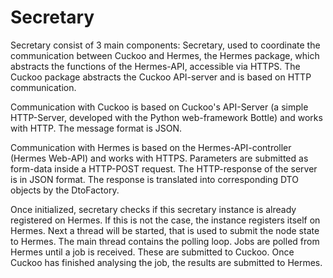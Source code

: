 Secretary
=========

Secretary consist of 3 main components: Secretary, used to coordinate the communication between Cuckoo and Hermes, the Hermes package, which abstracts the functions of the Hermes-API, accessible via HTTPS. The Cuckoo package abstracts the Cuckoo API-server and is based on HTTP communication.

Communication with Cuckoo is based on Cuckoo's API-Server (a simple HTTP-Server, developed with the Python web-framework Bottle) and works with HTTP. The message format is JSON. 

Communication with Hermes is based on the Hermes-API-controller (Hermes Web-API) and works with HTTPS. Parameters are submitted as form-data inside a HTTP-POST request. The HTTP-response of the server is in JSON format. The response is translated into corresponding DTO objects by the DtoFactory.

Once initialized, secretary checks if this secretary instance is already registered on Hermes. If this is not the case, the instance registers itself on Hermes. Next a thread will be started, that is used to submit the node state to Hermes. The main thread contains the polling loop. Jobs are polled from Hermes until a job is received. These are submitted to Cuckoo. Once Cuckoo has finished analysing the job, the results are submitted to Hermes.

